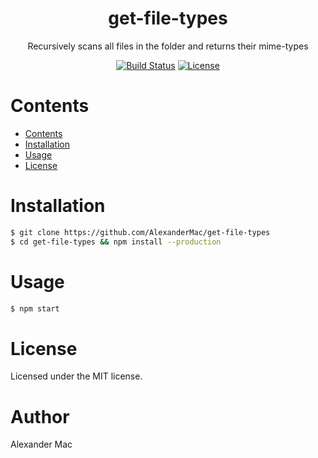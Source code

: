 <p align="center">
  <h1 align="center">get-file-types</h1>
  <p align="center">Recursively scans all files in the folder and returns their mime-types </p>
  <p align="center">
    <a href="https://github.com/alexandermac/get-file-types/actions/workflows/ci.yml?query=branch%3Amaster"><img src="https://github.com/alexandermac/get-file-types/actions/workflows/ci.yml/badge.svg" alt="Build Status"></a>
    <a href="LICENSE"><img src="https://img.shields.io/github/license/alexandermac/nodejs-app-template.svg" alt="License"></a>
  </p>
</p>

# Contents
- [Contents](#contents)
- [Installation](#installation)
- [Usage](#usage)
- [License](#license)

# Installation
```bash
$ git clone https://github.com/AlexanderMac/get-file-types
$ cd get-file-types && npm install --production
```

# Usage
```bash
$ npm start
```

# License
Licensed under the MIT license.

# Author
Alexander Mac
